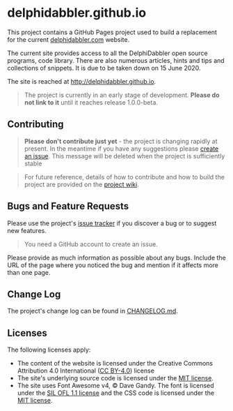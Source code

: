 # delphidabbler.github.io

This project contains a GitHub Pages project used to build a replacement for the  current [delphidabbler.com](http://delphidabbler.com) website.

The current site provides access to all the DelphiDabbler open source programs, code library. There are also numerous articles, hints and tips and collections of snippets. It is due to be taken down on 15 June 2020.

The site is reached at  http://delphidabbler.github.io.

> The project is currently in an early stage of development. **Please do not link to it** until it reaches release 1.0.0-beta.

## Contributing

> **Please don't contribute just yet** - the project is changing rapidly at present. In the meantime if you have any suggestions please [create an issue](https://github.com/delphidabbler/delphidabbler.github.io/issues). This message will be deleted when the project is sufficiently stable

> For future reference, details of how to contribute and how to build the project are provided on the [project wiki](https://github.com/delphidabbler/delphidabbler.github.io/wiki).

## Bugs and Feature Requests

Please use the project's [issue tracker](https://github.com/delphidabbler/delphidabbler.github.io/issues) if you discover a bug or to suggest new features.

> You need a GitHub account to create an issue.

Please provide as much information as possible about any bugs. Include the URL of the page where you noticed the bug and mention if it affects more than one page.

## Change Log

The project's change log can be found in [CHANGELOG.md](CHANGELOG.md).

## Licenses

The following licenses apply:

* The content of the website is licensed under the Creative Commons Attribution 4.0 International ([CC BY-4.0](https://creativecommons.org/licenses/by/4.0/)) license
* The site's underlying source code is licensed under the [MIT license](LICENSE.md).
* The site uses Font Awesome v4, &copy; Dave Gandy. The font is licensed under the [SIL OFL 1.1 license](http://scripts.sil.org/OFL) and the CSS code is licensed under the [MIT license](https://opensource.org/licenses/mit-license.html).
